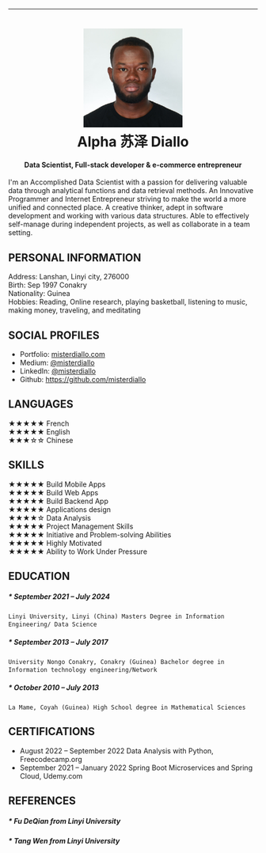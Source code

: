 
---
<h1 align="center">
  <a href="https://misterdiallo.github.io"><img src="https://github.com/misterdiallo/misterdiallo.github.io/blob/main/assets/assets/images/profile.jpg" alt="Alpha 苏泽 Diallo" width="200"></a>
  <br>
  Alpha 苏泽 Diallo
  <br>
</h1>
<h4 align="center">Data Scientist, Full-stack developer & e-commerce entrepreneur </h4>

I'm an Accomplished Data Scientist with a passion for delivering valuable data through analytical functions and data retrieval methods. An Innovative Programmer and Internet Entrepreneur striving to make the world a more unified and connected place. A creative thinker, adept in software development and working with various data structures. Able to effectively self-manage during independent projects, as well as collaborate in a team setting.

## PERSONAL INFORMATION
  Address: Lanshan, Linyi city, 276000 </br>
  Birth: Sep 1997 Conakry </br>
  Nationality: Guinea </br> 
  Hobbies: Reading, Online research, playing basketball, listening to music, making money, traveling, and meditating </br>

## SOCIAL PROFILES
  * Portfolio: [misterdiallo.com](https://www.misterdiallo.github.io)
  * Medium: [@misterdiallo](https://medium.com/@misterdiallo)
  * LinkedIn: [@misterdiallo](https://www.linkedin.com/in/misterdiallo)
  * Github: https://github.com/misterdiallo

## LANGUAGES
  ★★★★★ French <br>
  ★★★★★ English <br>
  ★★★☆☆ Chinese <br>

## SKILLS
  ★★★★★ Build Mobile Apps <br>
  ★★★★★ Build Web Apps <br>
  ★★★★★ Build Backend App <br>
  ★★★★★ Applications design <br>
  ★★★★☆ Data Analysis <br>
  ★★★★★ Project Management Skills <br>
  ★★★★★ Initiative and Problem-solving Abilities <br>
  ★★★★★ Highly Motivated <br>
  ★★★★★ Ability to Work Under Pressure <br>


## EDUCATION
 ##### * September 2021 – July 2024
    Linyi University, Linyi (China) Masters Degree in Information Engineering/ Data Science
 ##### * September 2013 – July 2017
    University Nongo Conakry, Conakry (Guinea) Bachelor degree in Information technology engineering/Network
 ##### * October 2010 – July 2013
    La Mame, Coyah (Guinea) High School degree in Mathematical Sciences


## CERTIFICATIONS
  * August 2022 – September 2022
    Data Analysis with Python, Freecodecamp.org
  * September 2021 – January 2022
    Spring Boot Microservices and Spring Cloud, Udemy.com

## REFERENCES
  ##### * Fu DeQian from Linyi University
  ##### * Tang Wen from Linyi University
